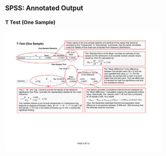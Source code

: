 ## SPSS: Annotated Output

### T Test (One Sample)

<p align="center"><kbd><img src="onesample.png"></kbd></p>
